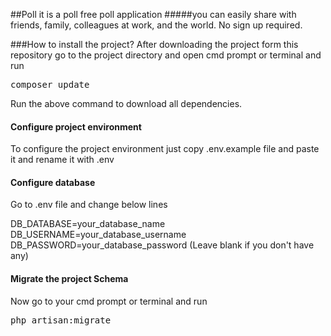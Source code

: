 ##Poll it is a poll free poll application
#####you can easily share with friends, family, colleagues at work, and the world. No sign up required.

###How to install the project?
After downloading the project form this repository go to the project directory and open cmd prompt or terminal and run

<pre>composer update</pre>
Run the above command to download all dependencies.

#### Configure project environment
To configure the project environment just copy .env.example file and paste it and rename it with .env

#### Configure database
Go to .env file and change below lines

DB_DATABASE=your_database_name
<br>
DB_USERNAME=your_database_username
<br>
DB_PASSWORD=your_database_password (Leave blank if you don't have any)

#### Migrate the project Schema
Now go to your cmd prompt or terminal and run 
<pre>php artisan:migrate</pre>